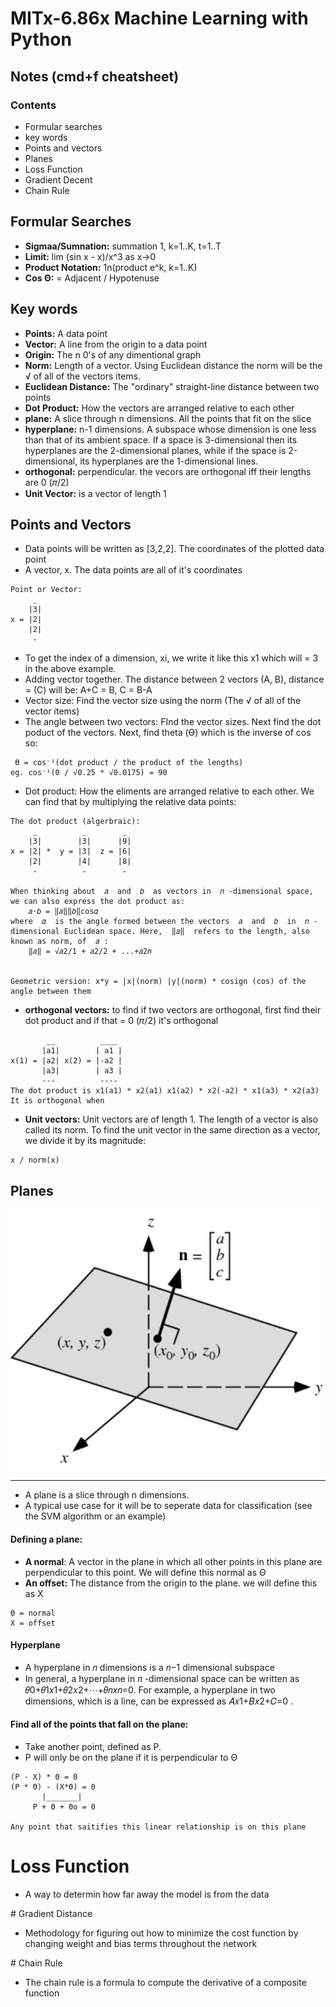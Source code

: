 # MITx-6.86x Machine Learning with Python


## Notes (cmd+f cheatsheet)

### Contents

* Formular searches
* key words
* Points and vectors
* Planes
* Loss Function
* Gradient Decent
* Chain Rule


## Formular Searches

* **Sigmaa/Sumnation:** summation 1, k=1..K, t=1..T
* **Limit:** lim (sin x - x)/x^3 as x->0
* **Product Notation:** 1n(product e^k, k=1..K)
* **Cos Θ:** = Adjacent / Hypotenuse


## Key words

* **Points:** A data point
* **Vector:** A line from the origin to a data point
* **Origin:** The n 0's of any dimentional graph
* **Norm:** Length of a vector. Using Euclidean distance the norm will be the √ of all of the vectors items.
* **Euclidean Distance:** The "ordinary" straight-line distance between two points
* **Dot Product:** How the vectors are arranged relative to each other
* **plane:** A slice through n dimensions. All the points that fit on the slice
* **hyperplane:** n-1 dimensions. A subspace whose dimension is one less than that of its ambient space. If a space is 3-dimensional then its hyperplanes are the 2-dimensional planes, while if the space is 2-dimensional, its hyperplanes are the 1-dimensional lines.
* **orthogonal:** perpendicular. the vecors are orthogonal iff their lengths are 0 (𝜋/2)
* **Unit Vector:** is a vector of length 1



## Points and Vectors

* Data points will be written as [3,2,2]. The coordinates of the plotted data point
* A vector, x. The data points are all of it's coordinates
```
Point or Vector:
     _
    |3|
x = |2|
    |2|
     -
```
* To get the index of a dimension, xi, we write it like this x1 which will = 3 in the above example.
* Adding vector together. The distance between 2 vectors (A, B), distance = (C) will be: A+C = B, C = B-A
* Vector size: Find the vector size using the norm (The √ of all of the vector items)
* The angle between two vectors: FInd the vector sizes. Next find the dot poduct of the vectors. Next, find theta (ϴ) which is the inverse of cos so:
```
 ϴ = cos⁻¹(dot product / the product of the lengths)
eg. cos⁻¹(0 / √0.25 * √0.0175) = 90
``` 
* Dot product: How the eliments are arranged relative to each other. We can find that by multiplying the relative data points:
```
The dot product (algerbraic):
     _          _        _
    |3|        |3|      |9|
x = |2| *  y = |3|  z = |6|   
    |2|        |4|      |8|
     -          -        -

When thinking about  𝑎  and  𝑏  as vectors in  𝑛 -dimensional space, we can also express the dot product as:
	𝑎⋅𝑏 = ‖𝑎‖‖𝑏‖cos𝛼
where  𝛼  is the angle formed between the vectors  𝑎  and  𝑏  in  𝑛 -dimensional Euclidean space. Here,  ‖𝑎‖  refers to the length, also known as norm, of  𝑎 :
	‖𝑎‖ = √𝑎2/1 + 𝑎2/2 + ...+𝑎2𝑛


Geometric version: x*y = |x|(norm) |y|(norm) * cosign (cos) of the angle between them
``` 

* **orthogonal vectors:** to find if two vectors are orthogonal, first find their dot product and if that = 0 (𝜋/2)  it's orthogonal 
```
        __          ____
       |a1|        | a1 |
x(1) = |a2| x(2) = |-a2 |   
       |a3|        | a3 |
       ---          ---- 
The dot product is x1(a1) * x2(a1) x1(a2) * x2(-a2) * x1(a3) * x2(a3)
It is orthogonal when 

```
* **Unit vectors:** Unit vectors are of length 1. The length of a vector is also called its norm. To find the unit vector in the same direction as a vector, we divide it by its magnitude:
```
x / norm(x)
```

## Planes

<img src="img/Plane_1001.gif" alt="Neural Network" width="500"/>
<hr />

* A plane is a slice through n dimensions. 
* A typical use case for it will be to seperate data for classification (see the SVM algorithm or an example)

####  Defining a plane: 

* **A normal**: A vector in the plane in which all other points in this plane are perpendicular to this point. We will define this normal as Θ
* **An offset:** The distance from the origin to the plane. we will define this as X
```
Θ = normal 
X = offset
```

#### Hyperplane


* A hyperplane in  𝑛  dimensions is a  𝑛−1  dimensional subspace
* In general, a hyperplane in  𝑛 -dimensional space can be written as  𝜃0+𝜃1𝑥1+𝜃2𝑥2+⋯+𝜃𝑛𝑥𝑛=0.  For example, a hyperplane in two dimensions, which is a line, can be expressed as  𝐴𝑥1+𝐵𝑥2+𝐶=0 .




#### Find all of the points that fall on the plane:

* Take another point, defined as P. 
* P will only be on the plane if it is perpendicular to Θ

```
(P - X) * Θ = 0
(P * Θ) - (X*Θ) = 0
       |_______|
     P + Θ + Θo = 0

Any point that saitifies this linear relationship is on this plane
```



# Loss Function

* A way to determin how far away the model is from the data


# Gradient Distance

* Methodology for figuring out how to minimize the cost function by changing weight and bias terms throughout the network


# Chain Rule

* The chain rule is a formula to compute the derivative of a composite function





